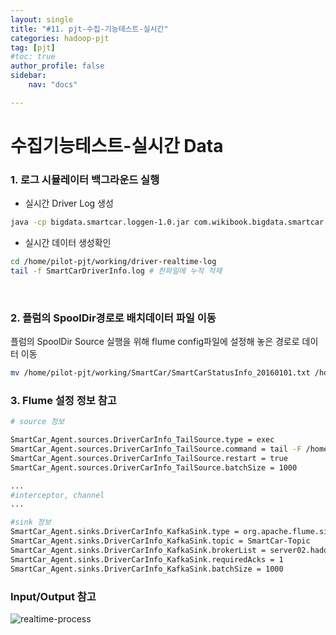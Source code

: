 ```yaml
---
layout: single
title: "#11. pjt-수집-기능테스트-실시간"
categories: hadoop-pjt
tag: [pjt]
#toc: true 
author_profile: false
sidebar:
    nav: "docs"

---
```


# 수집기능테스트-실시간 Data

###  1. 로그 시뮬레이터 백그라운드 실행


+ 실시간 Driver Log 생성

```bash
java -cp bigdata.smartcar.loggen-1.0.jar com.wikibook.bigdata.smartcar.loggen.DriverLogMain 20160101 3 
```

+ 실시간 데이터 생성확인

```bash
cd /home/pilot-pjt/working/driver-realtime-log
tail -f SmartCarDriverInfo.log # 한파일에 누적 적재 
```

<br>

### 2. 플럼의 SpoolDir경로로 배치데이터 파일 이동

플럼의 SpoolDir Source 실행을 위해 flume config파일에 설정해 놓은 경로로 데이터 이동

```bash
mv /home/pilot-pjt/working/SmartCar/SmartCarStatusInfo_20160101.txt /home/pilot-pjt/working/car-bat-log/
```



### 3. Flume 설정 정보 참고

```bash
# source 정보 

SmartCar_Agent.sources.DriverCarInfo_TailSource.type = exec
SmartCar_Agent.sources.DriverCarInfo_TailSource.command = tail -F /home/pilot-pjt/working/driver-realtime-log/SmartCarDriverInfo.log
SmartCar_Agent.sources.DriverCarInfo_TailSource.restart = true
SmartCar_Agent.sources.DriverCarInfo_TailSource.batchSize = 1000

...
#interceptor, channel
...

#sink 정보 
SmartCar_Agent.sinks.DriverCarInfo_KafkaSink.type = org.apache.flume.sink.kafka.KafkaSink
SmartCar_Agent.sinks.DriverCarInfo_KafkaSink.topic = SmartCar-Topic
SmartCar_Agent.sinks.DriverCarInfo_KafkaSink.brokerList = server02.hadoop.com:9092
SmartCar_Agent.sinks.DriverCarInfo_KafkaSink.requiredAcks = 1
SmartCar_Agent.sinks.DriverCarInfo_KafkaSink.batchSize = 1000

```





### Input/Output 참고

![realtime-process](../../images/2022-08-17-11-pjt-플럼-카프카-기능테스트2/realtime-process.PNG)
